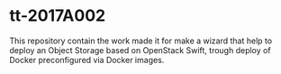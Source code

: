 # tt-2017A002
This repository contain the work made it for make a wizard that help to deploy an Object Storage based on OpenStack Swift, trough deploy of Docker preconfigured via Docker images.
